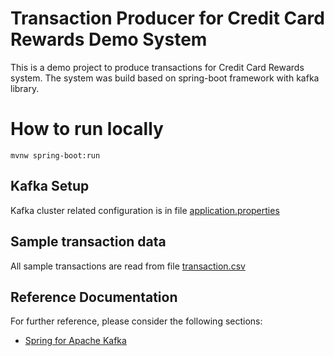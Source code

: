 # Transaction Producer for Credit Card Rewards Demo System
This is a demo project to produce transactions for Credit Card Rewards system. The system was build based on spring-boot framework with kafka library. 

# How to run locally
```shell script
mvnw spring-boot:run
```

## Kafka Setup
Kafka cluster related configuration is in file [application.properties](src/main/resources/application.properties)

## Sample transaction data
All sample transactions are read from file [transaction.csv](transaction.csv)

## Reference Documentation
For further reference, please consider the following sections:

* [Spring for Apache Kafka](https://spring.io/projects/spring-kafka)


